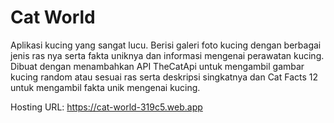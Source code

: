 # Cat World

Aplikasi kucing yang sangat lucu. Berisi galeri foto kucing dengan berbagai jenis ras nya serta fakta uniknya dan informasi mengenai perawatan kucing. Dibuat dengan menambahkan API TheCatApi untuk mengambil gambar kucing random atau sesuai ras serta deskripsi singkatnya dan Cat Facts 12 untuk mengambil fakta unik mengenai kucing.

Hosting URL: https://cat-world-319c5.web.app
